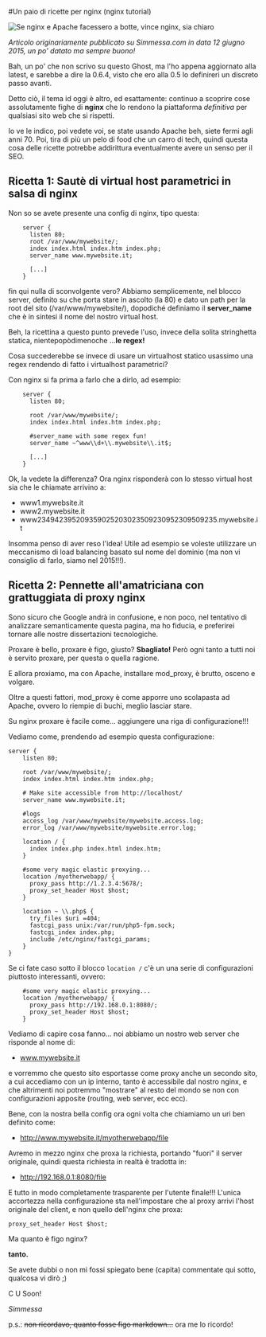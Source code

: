 #Un paio di ricette per nginx (nginx tutorial)

![Se nginx e Apache facessero a botte, vince nginx, sia chiaro](/tech/content/images/2015/06/nginx_vs_apache.png)

*Articolo originariamente pubblicato su Simmessa.com in data 12 giugno 2015, un po' datato ma sempre buono!*

Bah, un po' che non scrivo su questo Ghost, ma l'ho appena aggiornato alla latest, e sarebbe a dire la 0.6.4, visto che ero alla 0.5 lo definireri un discreto passo avanti.

Detto ciò, il tema id oggi è altro, ed esattamente: continuo a scoprire cose assolutamente fighe di **nginx** che lo rendono la piattaforma *definitiva* per qualsiasi sito web che si rispetti.

Io ve le indico, poi vedete voi, se state usando Apache beh, siete fermi agli anni 70.
Poi, tira di più un pelo di food che un carro di tech, quindi questa cosa delle ricette potrebbe addirittura eventualmente avere un senso per il SEO.

## Ricetta 1: Sautè di virtual host parametrici in salsa di nginx

Non so se avete presente una config di nginx, tipo questa:

        server {
          listen 80;
          root /var/www/mywebsite/;
          index index.html index.htm index.php;
          server_name www.mywebsite.it;

          [...]
        }

fin qui nulla di sconvolgente vero? Abbiamo semplicemente, nel blocco server, definito su che porta stare in ascolto (la 80) e dato un path per la root del sito (/var/www/mywebsite/), dopodiché definiamo il **server_name** che è in sintesi il nome del nostro virtual host.

Beh, la ricettina a questo punto prevede l'uso, invece della solita stringhetta statica, nientepopòdimenoche ...**le regex!**

Cosa succederebbe se invece di usare un virtualhost statico usassimo una regex rendendo di fatto i virtualhost parametrici?

Con nginx si fa prima a farlo che a dirlo, ad esempio:

        server {
          listen 80;

          root /var/www/mywebsite/;
          index index.html index.htm index.php;

          #server_name with some regex fun!
          server_name ~^www\\d+\\.mywebsite\\.it$;

          [...]
        }

Ok, la vedete la differenza? Ora nginx risponderà con lo stesso virtual host sia che le chiamate arrivino a:

* www1.mywebsite.it
* www2.mywebsite.it
* www234942395209359025203023509230952309509235.mywebsite.it

Insomma penso di aver reso l'idea! Utile ad esempio se voleste utilizzare un meccanismo di load balancing basato sul nome del dominio (ma non vi consiglio di farlo, siamo nel 2015!!!).

## Ricetta 2: Pennette all'amatriciana con grattuggiata di proxy nginx

Sono sicuro che Google andrà in confusione, e non poco, nel tentativo di analizzare semanticamente questa pagina, ma ho fiducia, e preferirei tornare alle nostre dissertazioni tecnologiche.

Proxare è bello, proxare è figo, giusto? **Sbagliato!** Però ogni tanto a tutti noi è servito proxare, per questa o quella ragione.

E allora proxiamo, ma con Apache, installare mod_proxy, è brutto, osceno e volgare.

Oltre a questi fattori, mod_proxy è come apporre uno scolapasta ad Apache, ovvero lo riempie di buchi, meglio lasciar stare.

Su nginx proxare è facile come... aggiungere una riga di configurazione!!!

Vediamo come, prendendo ad esempio questa configurazione:

    server {
        listen 80;

        root /var/www/mywebsite/;
        index index.html index.htm index.php;

        # Make site accessible from http://localhost/
        server_name www.mywebsite.it;

        #logs
        access_log /var/www/mywebsite/mywebsite.access.log;
        error_log /var/www/mywebsite/mywebsite.error.log;

        location / {
          index index.php index.html index.htm;
        }

        #some very magic elastic proxying...
        location /myotherwebapp/ {
          proxy_pass http://1.2.3.4:5678/;
          proxy_set_header Host $host;
        }

        location ~ \\.php$ {
          try_files $uri =404;
          fastcgi_pass unix:/var/run/php5-fpm.sock;
          fastcgi_index index.php;
          include /etc/nginx/fastcgi_params;
        }
    }

Se ci fate caso sotto il blocco `location /` c'è un una serie di configurazioni piuttosto interessanti, ovvero:

        #some very magic elastic proxying...
        location /myotherwebapp/ {
          proxy_pass http://192.168.0.1:8080/;
          proxy_set_header Host $host;
        }

Vediamo di capire cosa fanno... noi abbiamo un nostro web server che risponde al nome di:

* www.mywebsite.it

e vorremmo che questo sito esportasse come proxy anche un secondo sito, a cui accediamo con un ip interno, tanto è accessibile dal nostro nginx, e che altrimenti noi potremmo \"mostrare\" al resto del mondo se non con configurazioni apposite (routing, web server, ecc ecc).

Bene, con la nostra bella config ora ogni volta che chiamiamo un uri ben definito come:

* http://www.mywebsite.it/myotherwebapp/file

Avremo in mezzo nginx che proxa la richiesta, portando \"fuori\" il server originale, quindi questa richiesta in realtà è tradotta in:

* http://192.168.0.1:8080/file

E tutto in modo completamente trasparente per l'utente finale!!! L'unica accortezza nella configurazione sta nell'impostare che al proxy arrivi l'host originale del client, e non quello dell'nginx che proxa:

`proxy_set_header Host $host;`

Ma quanto è figo nginx?

**tanto.**

Se avete dubbi o non mi fossi spiegato bene (capita) commentate qui sotto, qualcosa vi dirò ;)

C U Soon!

*Simmessa*

p.s.: ~~non ricordavo, quanto fosse figo markdown...~~ ora me lo ricordo!